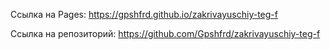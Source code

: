 Ссылка на Pages: https://gpshfrd.github.io/zakrivayuschiy-teg-f

Ссылка на репозиторий: https://github.com/Gpshfrd/zakrivayuschiy-teg-f
